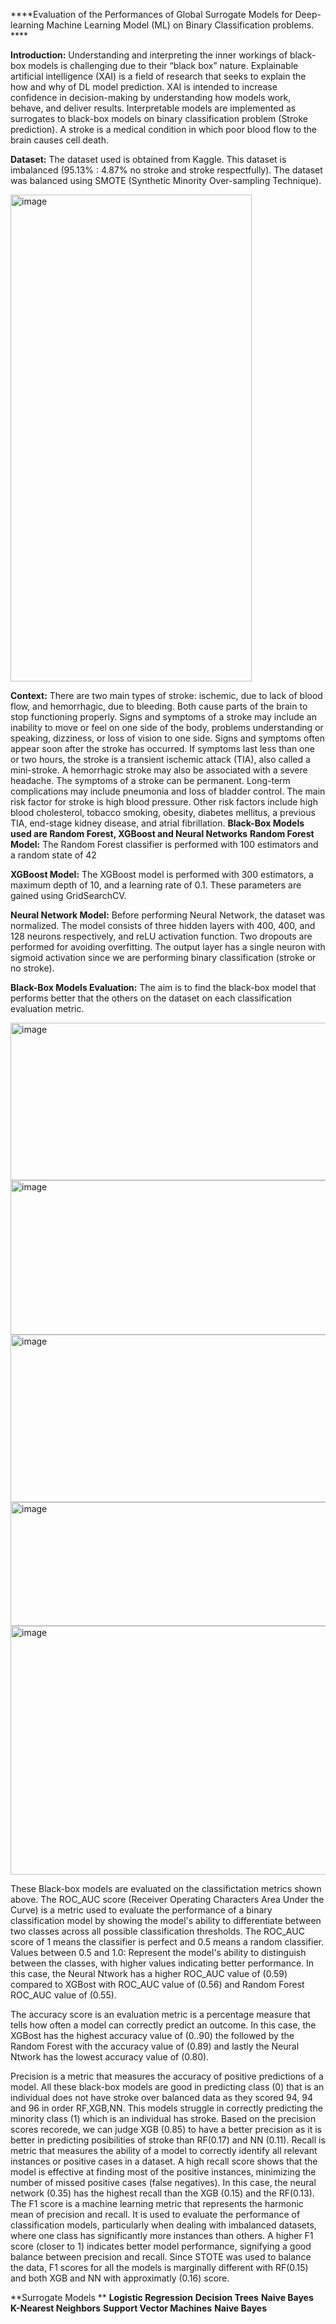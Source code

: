 ****Evaluation of the Performances of Global Surrogate Models for Deep-learning Machine Learning Model (ML) on Binary Classification problems. ****

**Introduction:** Understanding and interpreting the inner workings of black-box models is challenging due to their “black box” nature. Explainable artificial intelligence (XAI) is a field of research that seeks to explain the how and why of DL model prediction. XAI is intended to increase confidence in decision-making by understanding how models work, behave, and deliver results. Interpretable models are implemented as surrogates to black-box models on binary classification problem (Stroke prediction).
A stroke is a medical condition in which poor blood flow to the brain causes cell death.

**Dataset:**
The dataset used is obtained from Kaggle.
This dataset is imbalanced (95.13% : 4.87% no stroke and stroke respectfully). The dataset was balanced using SMOTE (Synthetic Minority Over-sampling Technique).

<img width="386" height="779" alt="image" src="https://github.com/user-attachments/assets/8b55f1cb-ed99-4f9f-a837-10e286111fc8" />



**Context:**
There are two main types of stroke: ischemic, due to lack of blood flow, and hemorrhagic, due to bleeding. Both cause parts of the brain to stop functioning properly.
Signs and symptoms of a stroke may include an inability to move or feel on one side of the body, problems understanding or speaking, dizziness, or loss of vision to one side. Signs and symptoms often appear soon after the stroke has occurred.
If symptoms last less than one or two hours, the stroke is a transient ischemic attack (TIA), also called a mini-stroke. A hemorrhagic stroke may also be associated with a severe headache. The symptoms of a stroke can be permanent. Long-term complications may include pneumonia and loss of bladder control.
The main risk factor for stroke is high blood pressure. Other risk factors include high blood cholesterol, tobacco smoking, obesity, diabetes mellitus, a previous TIA, end-stage kidney disease, and atrial fibrillation.
**Black-Box Models used are Random Forest, XGBoost and Neural Networks**
**Random Forest Model:**
The Random Forest classifier is performed with 100 estimators and a random state of 42

**XGBoost Model:**
The XGBoost model is performed with 300 estimators, a maximum depth of 10, and a learning rate of 0.1. These parameters are gained using GridSearchCV.

**Neural Network Model:**
Before performing Neural Network, the dataset was normalized. The model consists of three hidden layers with 400, 400, and 128 neurons respectively, and reLU activation function. Two dropouts are performed for avoiding overfitting. The output layer has a single neuron with sigmoid activation since we are performing binary classification (stroke or no stroke).

**Black-Box Models Evaluation:**
The aim is to find the black-box model that performs better that the others on the dataset on each classification evaluation metric.


<img width="657" height="252" alt="image" src="https://github.com/user-attachments/assets/6b94874b-9cfa-4348-9563-257f36d5ab7a" />
<img width="716" height="247" alt="image" src="https://github.com/user-attachments/assets/f841196c-8793-41ec-807b-1259fb496692" />
<img width="699" height="268" alt="image" src="https://github.com/user-attachments/assets/a8baabd3-22c5-4078-81a2-5575e52d5821" />
<img width="777" height="198" alt="image" src="https://github.com/user-attachments/assets/da7f82c2-6ad0-41fd-9e90-aa870226684b" />
<img width="749" height="398" alt="image" src="https://github.com/user-attachments/assets/2724d06f-1cc1-41e9-99a7-836c72ae8665" />


These Black-box models are evaluated on the classifictation metrics shown above. The ROC_AUC score (Receiver Operating Characters Area Under the Curve) is a metric used to evaluate the performance of a binary classification model by showing the model's ability to differentiate between two classes across all possible classification thresholds. The ROC_AUC score of 1 means the classifier is perfect and 0.5 means a random classifier. Values between 0.5 and 1.0: Represent the model's ability to distinguish between the classes, with higher values indicating better performance. In this case, the Neural Ntwork has a higher ROC_AUC value of
(0.59) compared to XGBost with ROC_AUC value of (0.56) and Random Forest ROC_AUC value of (0.55).

The accuracy score is an evaluation metric is a percentage measure that tells how often a model can correctly predict an outcome. In this case, the  XGBost has the highest accuracy value of (0..90) the followed by the Random Forest with the accuracy value of (0.89) and lastly the Neural Ntwork has the lowest accuracy value of (0.80).

Precision is a metric that measures the accuracy of positive predictions of a model. All these black-box models are good in predicting class (0) that is an individual does not have stroke over balanced data as they scored 94, 94 and 96 in order RF,XGB,NN. This models struggle in correctly predicting the minority class (1) which is an individual has stroke. Based on the precision scores recorede, we can judge XGB (0.85) to have a better precision as it is better in predicting posibilities of stroke than RF(0.17) and NN (0.11).
Recall is metric that measures the ability of a model to correctly identify all relevant instances or positive cases in a dataset. A high recall score shows that the model is effective at finding most of the positive instances, minimizing the number of missed positive cases (false negatives). In this case, the neural network (0.35) has the highest recall than the XGB (0.15) and the RF(0.13).
The F1 score is a machine learning metric that represents the harmonic mean of precision and recall. It is used to evaluate the performance of classification models, particularly when dealing with imbalanced datasets, where one class has significantly more instances than others. A higher F1 score (closer to 1) indicates better model performance, signifying a good balance between precision and recall. Since STOTE was used to balance the data, F1 scores for all the models is marginally different with RF(0.15) and both XGB and NN with approximatly (0.16) score. 

**Surrogate Models   **
**Logistic Regression**
**Decision Trees**
**Naive Bayes**
**K-Nearest Neighbors**
**Support Vector Machines**
**Naive Bayes**

